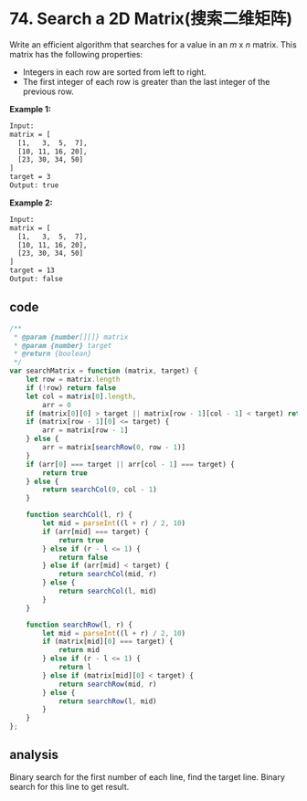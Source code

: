 # 74. Search a 2D Matrix(搜索二维矩阵)

Write an efficient algorithm that searches for a value in an *m* x *n* matrix. This matrix has the following properties:

- Integers in each row are sorted from left to right.
- The first integer of each row is greater than the last integer of the previous row.

**Example 1:**

```bash
Input:
matrix = [
  [1,   3,  5,  7],
  [10, 11, 16, 20],
  [23, 30, 34, 50]
]
target = 3
Output: true
```

**Example 2:**

```bash
Input:
matrix = [
  [1,   3,  5,  7],
  [10, 11, 16, 20],
  [23, 30, 34, 50]
]
target = 13
Output: false
```

## code

```js
/**
 * @param {number[][]} matrix
 * @param {number} target
 * @return {boolean}
 */
var searchMatrix = function (matrix, target) {
    let row = matrix.length
    if (!row) return false
    let col = matrix[0].length,
        arr = 0
    if (matrix[0][0] > target || matrix[row - 1][col - 1] < target) return false
    if (matrix[row - 1][0] <= target) {
        arr = matrix[row - 1]
    } else {
        arr = matrix[searchRow(0, row - 1)]
    }
    if (arr[0] === target || arr[col - 1] === target) {
        return true
    } else {
        return searchCol(0, col - 1)
    }

    function searchCol(l, r) {
        let mid = parseInt((l + r) / 2, 10)
        if (arr[mid] === target) {
            return true
        } else if (r - l <= 1) {
            return false
        } else if (arr[mid] < target) {
            return searchCol(mid, r)
        } else {
            return searchCol(l, mid)
        }
    }

    function searchRow(l, r) {
        let mid = parseInt((l + r) / 2, 10)
        if (matrix[mid][0] === target) {
            return mid
        } else if (r - l <= 1) {
            return l
        } else if (matrix[mid][0] < target) {
            return searchRow(mid, r)
        } else {
            return searchRow(l, mid)
        }
    }
};
```

## analysis

Binary search for the first number of each line, find the target line.
Binary search for this line to get result.